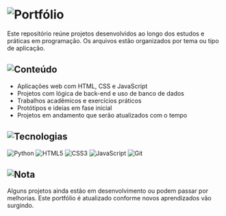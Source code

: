 # ![Portfólio](https://img.shields.io/badge/Portfólio-Projetos%20de%20Desenvolvimento-6A0DAD?style=for-the-badge&logo=github&logoColor=white)

Este repositório reúne projetos desenvolvidos ao longo dos estudos e práticas em programação. Os arquivos estão organizados por tema ou tipo de aplicação.

## ![Conteúdo](https://img.shields.io/badge/O%20que%20tem%20aqui-Aplicações%20e%20Protótipos-000000?style=for-the-badge)

- Aplicações web com HTML, CSS e JavaScript  
- Projetos com lógica de back-end e uso de banco de dados  
- Trabalhos acadêmicos e exercícios práticos  
- Protótipos e ideias em fase inicial  
- Projetos em andamento que serão atualizados com o tempo

## ![Tecnologias](https://img.shields.io/badge/Tecnologias%20usadas-Back%2FFront%20End-6A0DAD?style=for-the-badge)

![Python](https://img.shields.io/badge/Python-000000?style=for-the-badge&logo=python&logoColor=ffde57)
![HTML5](https://img.shields.io/badge/HTML5-6A0DAD?style=for-the-badge&logo=html5&logoColor=white)
![CSS3](https://img.shields.io/badge/CSS3-000000?style=for-the-badge&logo=css3&logoColor=white)
![JavaScript](https://img.shields.io/badge/JavaScript-6A0DAD?style=for-the-badge&logo=javascript&logoColor=white)
![Git](https://img.shields.io/badge/Git-000000?style=for-the-badge&logo=git&logoColor=white)

## ![Nota](https://img.shields.io/badge/Observações-Em%20desenvolvimento-6A0DAD?style=for-the-badge)

Alguns projetos ainda estão em desenvolvimento ou podem passar por melhorias. Este portfólio é atualizado conforme novos aprendizados vão surgindo.
